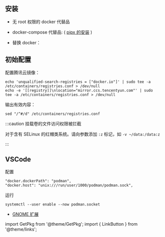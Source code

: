 ## 安装

- 无 root 权限的 docker 代替品

  <GetPkg name="podman" apt dnf pacman />

- <p>docker-compose 代替品:
  ( <a href="/docs/dev/modern-cli/pipx" target="_blank">pipx 的安装</a> )</p>

  <GetPkg name="podman-compose" dnf pacman pipx />

- 替换 docker：

  <GetPkg name="podman-docker" dnf apt pacman />

## 初始配置

配置腾讯云镜像：

```shell
echo 'unqualified-search-registries = ["docker.io"]' | sudo tee -a /etc/containers/registries.conf > /dev/null
echo -e '[[registry]]\nlocation="mirror.ccs.tencentyun.com"' | sudo tee -a /etc/containers/registries.conf > /dev/null
```

输出有效内容：

    sed "/^#/d" /etc/containers/registries.conf

:::caution 挂载卷的文件访问权限被拦截

对于含有 SELinux 的红帽类系统。请向参数添加 `:z` 标记，如 `-v ~/data:/data:z`

:::

## VSCode

<LinkButton outline href="vscode:extension/ms-azuretools.vscode-docker" name="安装" />

配置

    "docker.dockerPath": "podman",
    "docker.host": "unix:///run/user/1000/podman/podman.sock",

运行

    systemctl --user enable --now podman.socket

- [GNOME 扩展](https://extensions.gnome.org/extension/1500/containers/)

import GetPkg from '@theme/GetPkg';
import { LinkButton } from '@theme/links';
